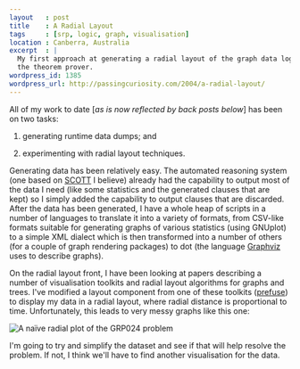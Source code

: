 ```yaml
--- 
layout   : post
title    : A Radial Layout
tags     : [srp, logic, graph, visualisation]
location : Canberra, Australia
excerpt  : |
  My first approach at generating a radial layout of the graph data logged by
  the theorem prover.
wordpress_id: 1385
wordpress_url: http://passingcuriosity.com/2004/a-radial-layout/
---
```


All of my work to date [*as is now reflected by back posts below*] has been on
two tasks:

1. generating runtime data dumps; and

2. experimenting with radial layout techniques.

Generating data has been relatively easy. The automated reasoning system (one
based on [SCOTT][1] I believe) already had the capability to output most of
the data I need (like some statistics and the generated clauses that are kept)
so I simply added the capability to output clauses that are discarded. After
the data has been generated, I have a whole heap of scripts in a number of
languages to translate it into a variety of formats, from CSV-like formats
suitable for generating graphs of various statistics (using GNUplot) to a
simple XML dialect which is then transformed into a number of others (for a
couple of graph rendering packages) to dot (the language [Graphviz][2] uses to
describe graphs).

[1]: http://rsise.anu.edu.au/~jks/scott.html
[2]: http://www.graphviz.org/

On the radial layout front, I have been looking at papers describing a number
of visualisation toolkits and radial layout algorithms for graphs and trees.
I've modified a layout component from one of these toolkits ([prefuse][3]) to
display my data in a radial layout, where radial distance is proportional to
time. Unfortunately, this leads to very messy graphs like this one:

[3]: http://prefuse.sourceforge.net

![A naïve radial plot of the GRP024 problem](/radial/naive/GRP024-1000.png)

I'm going to try and simplify the dataset and see if that will help resolve
the problem. If not, I think we'll have to find another visualisation for the
data.
